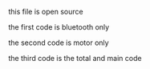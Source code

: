 this file is open source 

the first code is bluetooth only

the second code is motor only

the third code is the total and main code
